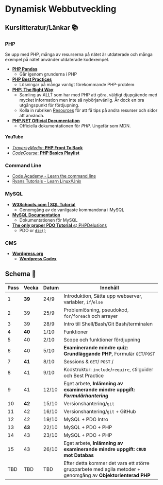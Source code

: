 # Dynamisk Webbutveckling

## Kurslitteratur/Länkar :books:

### PHP

Se upp med PHP, många av resurserna på nätet är utdaterade och många exempel på nätet använder utdaterade kodexempel.

* [__PHP Pandas__](https://daylerees.com/php-pandas/)  
    - Går igenom grunderna i PHP
* [__PHP Best Practices__](https://phpbestpractices.org/)
    - Lösningar på många vanligt förekommande PHP-problem
* [__PHP: The Right Way__](http://www.phptherightway.com/)
    - Samling av ALLT som har med PHP att göra, väldigt djupgående med mycket information men inte så nybörjarvänlig. Är dock en bra utgångspunkt för fördjupning.
    - Kolla in rubriken [Resources](http://www.phptherightway.com/#resources) för att få tips på andra resurser och sidor att använda.
* [__PHP.NET Official Documentation__](http://php.net/)
    - Officiella dokumentationen för _PHP_. Ungefär som MDN.

#### YouTube

* [_TraversyMedia_: __PHP Front To Back__](https://www.youtube.com/watch?v=oJbfyzaA2QA)
* [_CodeCourse_: __PHP Basics Playlist__](https://www.youtube.com/playlist?list=PLfdtiltiRHWHjTPiFDRdTOPtSyYfz3iLW)

### Command Line

* [Code Academy - Learn the command line](https://www.codecademy.com/learn/learn-the-command-line)
* [Ryans Tutorials - Learn Linux/Unix](https://ryanstutorials.net/linuxtutorial/)

### MySQL

* [__W3Schools.com | SQL Tutorial__](https://www.w3schools.com/sql/)
    - Genomgång av de vanligaste kommandona i MySQL
* [__MySQL Documentation__](https://dev.mysql.com/doc/refman/5.7/en/)
    - Dokumentationen för MySQL
* [__The only proper PDO Tutorial__ @ PHPDelusions](https://phpdelusions.net/pdo)
    - PDO or [`die()`](http://php.net/manual/en/function.die.php)

### CMS

* [__Wordpress.org__](https://wordpress.org/)
    - [__Wordpress Codex__](https://codex.wordpress.org/)    

## Schema :calendar:

| Pass  | Vecka     | Datum   | Innehåll                                                                        |
|-------|-------    |---------|---------------------------------------------------------------------------------|
| 1     | **39**    | 24/9    | Introduktion, Sätta upp webserver, variabler, `if`/`else`                       |
| 2     | 39        | 25/9    | Problemlösning, pseudokod, `for`/`foreach` och arrayer                          |   
| 3     | 39        | 28/9    | Intro till Shell/Bash/Git Bash/terminalen                                       |
| 4     | **40**    | 1/10    | Funktioner                                                                      |
| 5     | 40        | 2/10    | Scope och funktioner fördjupning                                                |
| 6     | 40        | 5/10    | **Examinerande mindre quiz: Grundläggande PHP**, Formulär `GET`/`POST`          |
| 7     | **41**    | 8/10    | Sessions & `GET`/ `POST` /                                                      |
| 8     | 41        | 9/10    | Kodstruktur: `include`/`require`, stilguider och Best Practice                  |
| 9     | 41        | 12/10   | Eget arbete, **Inlämning av examinerande mindre uppgift: _Formulärhantering_**  |
| 10    | **42**    | 15/10   | Versionshantering/`git`                                                         |   
| 11    | 42        | 16/10   | Versionshantering/`git` + GitHub                                                |
| 12    | 42        | 19/10   | MySQL + PDO Intro                                                               |
| 13    | **43**    | 22/10   | MySQL + PDO + PHP                                                               |
| 14    | 43        | 23/10   | MySQL + PDO + PHP                                                               |
| 15    | 43        | 26/10   | Eget arbete, **Inlämning av examinerande mindre uppgift: `CRUD` mot Databas**   |
| TBD | TBD | TBD | Efter detta kommer det vara ett större grupparbete med agila metoder + genomgång av **Objektorienterad PHP** |
